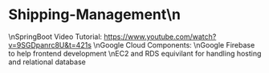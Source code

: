 # Shipping-Management\n
\nSpringBoot Video Tutorial: https://www.youtube.com/watch?v=9SGDpanrc8U&t=421s
\nGoogle Cloud Components:
\nGoogle Firebase to help frontend development
\nEC2 and RDS equivilant for handling hosting and relational database
